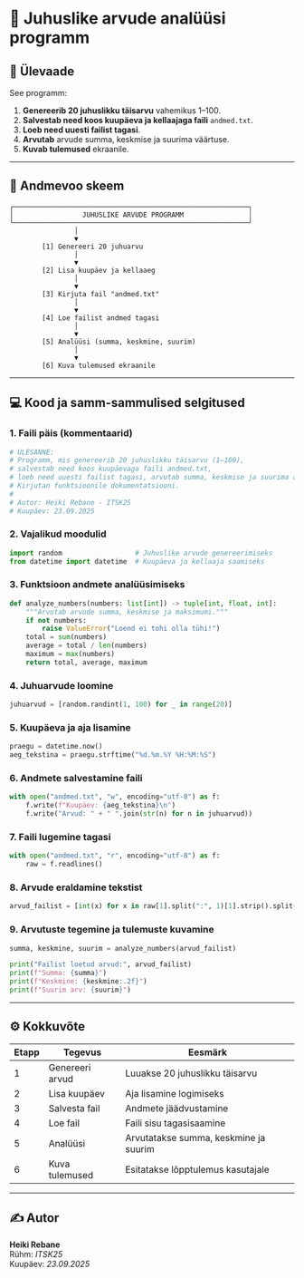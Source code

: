 # 📘 Juhuslike arvude analüüsi programm

## 🧾 Ülevaade

See programm:

1. **Genereerib 20 juhuslikku täisarvu** vahemikus 1–100.  
2. **Salvestab need koos kuupäeva ja kellaajaga faili** `andmed.txt`.  
3. **Loeb need uuesti failist tagasi**.  
4. **Arvutab** arvude summa, keskmise ja suurima väärtuse.  
5. **Kuvab tulemused** ekraanile.

---

## 🧭 Andmevoo skeem

```
┌──────────────────────────────────────────────────────────┐
│                 JUHUSLIKE ARVUDE PROGRAMM                │
└──────────────────────────────────────────────────────────┘
                │
                ▼
        [1] Genereeri 20 juhuarvu
                │
                ▼
        [2] Lisa kuupäev ja kellaaeg
                │
                ▼
        [3] Kirjuta fail "andmed.txt"
                │
                ▼
        [4] Loe failist andmed tagasi
                │
                ▼
        [5] Analüüsi (summa, keskmine, suurim)
                │
                ▼
        [6] Kuva tulemused ekraanile
```

---

## 💻 Kood ja samm-sammulised selgitused

### 1. Faili päis (kommentaarid)

```python
# ÜLESANNE:
# Programm, mis genereerib 20 juhuslikku täisarvu (1–100),
# salvestab need koos kuupäevaga faili andmed.txt,
# loeb need uuesti failist tagasi, arvutab summa, keskmise ja suurima arvu ning kuvab tulemused.
# Kirjutan funktsioonile dokumentatsiooni.
#
# Autor: Heiki Rebane - ITSK25
# Kuupäev: 23.09.2025
```

### 2. Vajalikud moodulid

```python
import random                  # Juhuslike arvude genereerimiseks
from datetime import datetime  # Kuupäeva ja kellaaja saamiseks
```

### 3. Funktsioon andmete analüüsimiseks

```python
def analyze_numbers(numbers: list[int]) -> tuple[int, float, int]:
    """Arvutab arvude summa, keskmise ja maksimumi."""
    if not numbers:
        raise ValueError("Loend ei tohi olla tühi!")
    total = sum(numbers)
    average = total / len(numbers)
    maximum = max(numbers)
    return total, average, maximum
```

### 4. Juhuarvude loomine

```python
juhuarvud = [random.randint(1, 100) for _ in range(20)]
```

### 5. Kuupäeva ja aja lisamine

```python
praegu = datetime.now()
aeg_tekstina = praegu.strftime("%d.%m.%Y %H:%M:%S")
```

### 6. Andmete salvestamine faili

```python
with open("andmed.txt", "w", encoding="utf-8") as f:
    f.write(f"Kuupäev: {aeg_tekstina}\n")
    f.write("Arvud: " + " ".join(str(n) for n in juhuarvud))
```

### 7. Faili lugemine tagasi

```python
with open("andmed.txt", "r", encoding="utf-8") as f:
    raw = f.readlines()
```

### 8. Arvude eraldamine tekstist

```python
arvud_failist = [int(x) for x in raw[1].split(":", 1)[1].strip().split()]
```

### 9. Arvutuste tegemine ja tulemuste kuvamine

```python
summa, keskmine, suurim = analyze_numbers(arvud_failist)

print("Failist loetud arvud:", arvud_failist)
print(f"Summa: {summa}")
print(f"Keskmine: {keskmine:.2f}")
print(f"Suurim arv: {suurim}")
```

---

## ⚙️ Kokkuvõte

| Etapp | Tegevus | Eesmärk |
|-------|----------|----------|
| 1 | Genereeri arvud | Luuakse 20 juhuslikku täisarvu |
| 2 | Lisa kuupäev | Aja lisamine logimiseks |
| 3 | Salvesta fail | Andmete jäädvustamine |
| 4 | Loe fail | Faili sisu tagasisaamine |
| 5 | Analüüsi | Arvutatakse summa, keskmine ja suurim |
| 6 | Kuva tulemused | Esitatakse lõpptulemus kasutajale |

---

## ✍️ Autor

**Heiki Rebane**  
Rühm: *ITSK25*  
Kuupäev: *23.09.2025*

